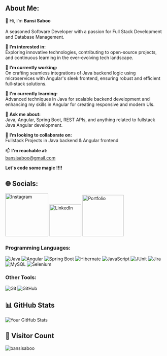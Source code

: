 ## About Me:
👋 Hi, I’m **Bansi Saboo**<br><br>
A seasoned Software Developer with a passion for Full Stack Development and Database Management.<br>

👀 **I’m interested in:** <br>
Exploring innovative technologies, contributing to open-source projects, and continuous learning in the ever-evolving tech landscape.<br>

🔭 **I’m currently working:** <br>
On crafting seamless integrations of Java backend logic using microservices with Angular's sleek frontend, ensuring robust and efficient full-stack solutions. <br>

🌱 **I'm currently learning:** <br>
Advanced techniques in Java for scalable backend development and enhancing my skills in Angular for creating responsive and modern UIs. <br>

💬 **Ask me about:** <br>
Java, Angular, Spring Boot, REST APIs, and anything related to fullstack Java Angular development.<br>

💞️ **I’m looking to collaborate on:** <br>
Fullstack Projects in Java backend & Angular frontend<br>

📫 **I'm reachable at:** <br>
bansisaboo@gmail.com

**Let's code some magic !!!!**

## 🌐 Socials: 
<p align="left">
  <a href="https://www.instagram.com/bansi_saboo/"><img src="https://img.shields.io/badge/Instagram-%23E4405F.svg?logo=Instagram&logoColor=white" alt="Instagram" width="135" /></a>  
  <a href="https://www.linkedin.com/in/bansi-saboo-93833b152/"><img src="https://img.shields.io/badge/LinkedIn-%230077B5.svg?logo=linkedin&logoColor=white" alt="LinkedIn" width="100" /></a>  
  <a href="https://bansisaboo.github.io/profile"><img src="https://img.shields.io/badge/Portfolio-%23000000.svg?logo=firefox&logoColor=white" alt="Portfolio" width="130" /></a>
</p>



### Programming Languages:
![Java](https://img.shields.io/badge/Java-%23ED8B00.svg?&style=for-the-badge&logo=java&logoColor=white)
![Angular](https://img.shields.io/badge/Angular-%23DD0031.svg?&style=for-the-badge&logo=angular&logoColor=white)
![Spring Boot](https://img.shields.io/badge/Spring_Boot-%236DB33F.svg?&style=for-the-badge&logo=spring-boot&logoColor=white)
![Hibernate](https://img.shields.io/badge/Hibernate-%2320232A.svg?&style=for-the-badge&logo=hibernate&logoColor=white)
![JavaScript](https://img.shields.io/badge/JavaScript-%23F7DF1E.svg?&style=for-the-badge&logo=javascript&logoColor=black)
![JUnit](https://img.shields.io/badge/JUnit-%25E05D44.svg?&style=for-the-badge&logo=junit&logoColor=white)
![Jira](https://img.shields.io/badge/Jira-%230A0FFF.svg?&style=for-the-badge&logo=jira&logoColor=white)
![MySQL](https://img.shields.io/badge/MySQL-%2300f.svg?&style=for-the-badge&logo=mysql&logoColor=white)
![Selenium](https://img.shields.io/badge/Selenium-%234AAE3F.svg?&style=for-the-badge&logo=selenium&logoColor=white)


### Other Tools:
![Git](https://img.shields.io/badge/Git-%23F05032.svg?&style=for-the-badge&logo=git&logoColor=white)
![GitHub](https://img.shields.io/badge/GitHub-%23121011.svg?&style=for-the-badge&logo=github&logoColor=white)

## 📊 GitHub Stats
![Your GitHub Stats](https://github-readme-stats.vercel.app/api?username=bansisaboo&show_icons=true&hide=contribs,prs&theme=radical)

## 👀 Visitor Count
<p align="left">
  <img src="https://komarev.com/ghpvc/?username=bansisaboo&label=Profile%20Views&color=0e75b6&style=flat-square" alt="bansisaboo" />
</p>








